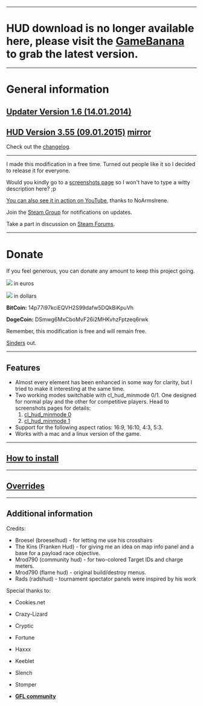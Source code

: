 
---

# HUD download is no longer available here, please visit the [GameBanana](http://tf2.gamebanana.com/guis/25711) to grab the latest version. #

---

# General information #
## [Updater Version 1.6 (14.01.2014)](http://gdurl.com/u9Cn/download) ##
## [HUD Version 3.55 (09.01.2015)](http://tf2.gamebanana.com/guis/25711) [mirror](http://goo.gl/Tysge3) ##
Check out the [changelog](http://tf2.gamebanana.com/guis/updates/25711).

---


I made this modification in a free time. Turned out people like it so I decided to release it for everyone.

Would you kindly go to a [screenshots page](Screenshots.md) so I won't have to type a witty description here? ;p

[You can also see it in action on YouTube](http://www.youtube.com/user/NoArmsIrene/videos), thanks to NoArmsIrene.

Join the [Steam Group](http://steamcommunity.com/groups/eve-hud) for notifications on updates.

Take a part in discussion on [Steam Forums](http://forums.steampowered.com/forums/showthread.php?t=1723623).

---

# Donate #
If you feel generous, you can donate any amount to keep this project going.

[![](https://www.paypalobjects.com/en_GB/i/btn/btn_donate_SM.gif)](https://www.paypal.com/cgi-bin/webscr?cmd=_s-xclick&hosted_button_id=4K7TQZKG23J4J) in euros

[![](https://www.paypalobjects.com/en_GB/i/btn/btn_donate_SM.gif)](https://www.paypal.com/cgi-bin/webscr?cmd=_s-xclick&hosted_button_id=2NF24W2BZ388G) in dollars

**BitCoin:** 14p77i97kciEQVH2S99dafw5DQkBiKpuVh

**DogeCoin:** DSmwg6MxCboMvF26i2MHKvhzFptzeq6rwk

Remember, this modification is free and will remain free.

[Sinders](http://steamcommunity.com/id/sinders) out.


---

## Features ##
  * Almost every element has been enhanced in some way for clarity, but I tried to make it interesting at the same time.
  * Two working modes switchable with cl\_hud\_minmode 0/1. One designed for normal play and the other for competitive players. Head to screenshots pages for details:
    1. [cl\_hud\_minmode 0](Screenshots.md)
    1. [cl\_hud\_minmode 1](Screenshots_minmode.md)
  * Support for the following aspect ratios: 16:9, 16:10, 4:3, 5:3.
  * Works with a mac and a linux version of the game.


---

## [How to install](Overrides#How_to_install.md) ##

---

## [Overrides](Overrides#Overrides.md) ##

---

## Additional information ##
Credits:
  * Broesel (broeselhud) - for letting me use his crosshairs
  * The Kins (Franken Hud) - for giving me an idea on map info panel and a base for a payload race objective.
  * Mrod790 (community hud) - for two-colored Target IDs and charge meters.
  * Mrod790 (flame hud) - original build/destroy menus.
  * Rads (radshud) - tournament spectator panels were inspired by his work

Special thanks to:
  * Cookies.net
  * Crazy-Lizard
  * Cryptic
  * Fortune
  * Haxxx
  * Keeblet
  * Slench
  * Stomper

  * **[GFL community](http://thecrazygfl.co.uk/)**